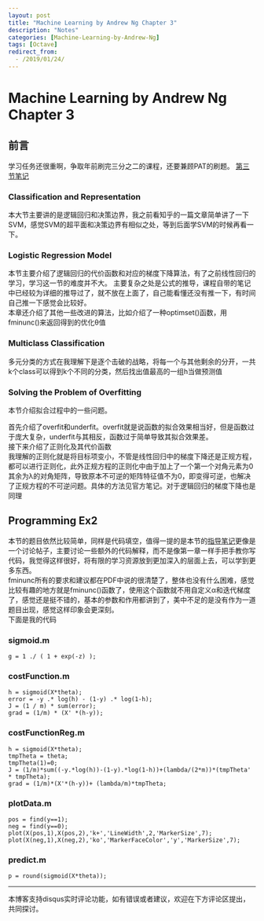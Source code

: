 ```yaml
---
layout: post
title: "Machine Learning by Andrew Ng Chapter 3"
description: "Notes"
categories: [Machine-Learning-by-Andrew-Ng]
tags: [Octave]
redirect_from:
  - /2019/01/24/
---
```

# Machine Learning by Andrew Ng Chapter 3
 
## 前言  

学习任务还很重啊，争取年前刷完三分之二的课程，还要兼顾PAT的刷题。
[第三节笔记](https://www.coursera.org/learn/machine-learning/resources/Zi29t)

### Classification and Representation

本大节主要讲的是逻辑回归和决策边界，我之前看知乎的一篇文章简单讲了一下SVM，感觉SVM的超平面和决策边界有相似之处，等到后面学SVM的时候再看一下。

### Logistic Regression Model

本节主要介绍了逻辑回归的代价函数和对应的梯度下降算法，有了之前线性回归的学习，学习这一节的难度并不大。 
主要复杂之处是公式的推导，课程自带的笔记中已经较为详细的推导过了，就不放在上面了，自己能看懂还没有推一下，有时间自己推一下感觉会比较好。  
本章还介绍了其他一些改进的算法，比如介绍了一种optimset()函数，用fminunc()来返回得到的优化θ值

### Multiclass Classification

多元分类的方式在我理解下是逐个击破的战略，将每一个与其他剩余的分开，一共k个class可以得到k个不同的分类，然后找出值最高的一组h当做预测值

### Solving the Problem of Overfitting

本节介绍拟合过程中的一些问题。  

首先介绍了overfit和underfit。overfit就是说函数的拟合效果相当好，但是函数过于庞大复杂，underfit与其相反，函数过于简单导致其拟合效果差。  
接下来介绍了正则化及其代价函数  
我理解的正则化就是将目标项变小，不管是线性回归中的梯度下降还是正规方程，都可以进行正则化，此外正规方程的正则化中由于加上了一个第一个对角元素为0其余为λ的对角矩阵，导致原本不可逆的矩阵特征值不为0，即变得可逆，也解决了正规方程的不可逆问题。具体的方法见官方笔记。对于逻辑回归的梯度下降也是同理

## Programming Ex2  

本节的题目依然比较简单，同样是代码填空，值得一提的是本节的[指导笔记](https://www.coursera.org/learn/machine-learning/resources/fz4AU)更像是一个讨论帖子，主要讨论一些额外的代码解释，而不是像第一章一样手把手教你写代码，我觉得这样很好，将有限的学习资源放到更加深入的层面上去，可以学到更多东西。  
fminunc所有的要求和建议都在PDF中说的很清楚了，整体也没有什么困难，感觉比较有趣的地方就是fminunc()函数了，使用这个函数就不用自定义α和迭代梯度了，感觉还是挺不错的，基本的参数和作用都讲到了，美中不足的是没有作为一道题目出现，感觉这样印象会更深刻。  
下面是我的代码  

### sigmoid.m

	g = 1 ./ ( 1 + exp(-z) ); 
	
### costFunction.m

	h = sigmoid(X*theta);
	error = -y .* log(h) - (1-y) .* log(1-h); 
	J = (1 / m) * sum(error);
	grad = (1/m) * (X' *(h-y));
	
### costFunctionReg.m

	h = sigmoid(X*theta);
	tmpTheta = theta;
	tmpTheta(1)=0;
	J = (1/m)*sum((-y.*log(h))-(1-y).*log(1-h))+(lambda/(2*m))*(tmpTheta' * tmpTheta);
	grad = (1/m)*(X'*(h-y))+ (lambda/m)*tmpTheta;

### plotData.m

	pos = find(y==1);
	neg = find(y==0);
	plot(X(pos,1),X(pos,2),'k+','LineWidth',2,'MarkerSize',7);
	plot(X(neg,1),X(neg,2),'ko','MarkerFaceColor','y','MarkerSize',7);
	
### predict.m

	p = round(sigmoid(X*theta));

---
本博客支持disqus实时评论功能，如有错误或者建议，欢迎在下方评论区提出，共同探讨。
